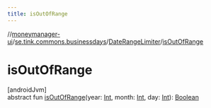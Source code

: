 ```yaml
---
title: isOutOfRange
---
```

//[moneymanager-ui](../../../index.html)/[se.tink.commons.businessdays](../index.html)/[DateRangeLimiter](index.html)/[isOutOfRange](is-out-of-range.html)



# isOutOfRange



[androidJvm]\
abstract fun [isOutOfRange](is-out-of-range.html)(year: [Int](https://kotlinlang.org/api/latest/jvm/stdlib/kotlin/-int/index.html), month: [Int](https://kotlinlang.org/api/latest/jvm/stdlib/kotlin/-int/index.html), day: [Int](https://kotlinlang.org/api/latest/jvm/stdlib/kotlin/-int/index.html)): [Boolean](https://kotlinlang.org/api/latest/jvm/stdlib/kotlin/-boolean/index.html)




